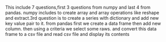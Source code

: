 This include 7 questions,first 3 questions from numpy and last 4 from pandas.
numpy includes to create array and array operations like reshape and extract.3rd question is to create a series with dictionary and add new key value pair to it.
from pandas first we create a data frame then add new column.
then using a criteria we select some raws.
and convert this data frame to a csv file and read csv file and display its contents
